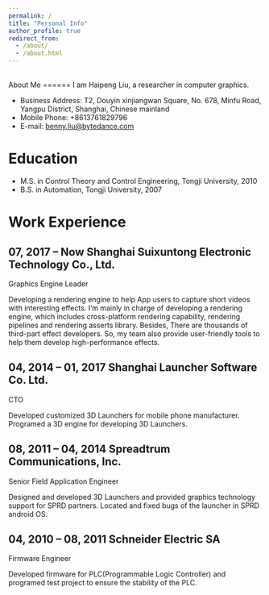 ```yaml
---
permalink: /
title: "Personal Info"
author_profile: true
redirect_from: 
  - /about/
  - /about.html
---
```


<br>
About Me
======
I am Haipeng Liu, a researcher in computer graphics.

- Business Address: T2, Douyin xinjiangwan Square, No. 678, Minfu Road, Yangpu District, Shanghai, Chinese mainland
- Mobile Phone: +8613761829796
- E-mail: benny.liu@bytedance.com

Education
======
- M.S. in Control Theory and Control Engineering, Tongji University, 2010
- B.S. in Automation, Tongji University, 2007

Work Experience
======

07, 2017 – Now  	Shanghai Suixuntong Electronic Technology Co., Ltd.
------

Graphics Engine Leader <br>

Developing a rendering engine to help App users to capture short videos with interesting effects. I’m mainly in charge of developing a rendering engine, which includes cross-platform rendering capability, rendering pipelines and rendering asserts library. Besides, There are thousands of third-part effect developers. So, my team also provide user-friendly tools to help them develop high-performance effects.

04, 2014 – 01, 2017  	Shanghai Launcher Software Co. Ltd.
------

CTO <br>

Developed customized 3D Launchers for mobile phone manufacturer. Programed a 3D engine for developing 3D Launchers.

08, 2011 – 04, 2014  	Spreadtrum Communications, Inc.
------

Senior Field Application Engineer <br>

Designed and developed 3D Launchers and provided graphics technology support for SPRD partners. Located and fixed bugs of the launcher in SPRD android OS. 

04, 2010 – 08, 2011  	Schneider Electric SA
------

Firmware Engineer <br>

Developed firmware for PLC(Programmable Logic Controller) and programed test project to ensure the stability of the PLC.
